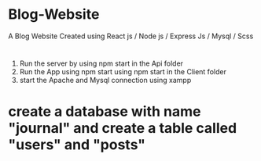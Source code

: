 # Blog-Website
A Blog Website Created using React js / Node js / Express Js / Mysql / Scss
# 
1. Run the server by using npm start in the Api folder
2. Run the App using npm start using npm start in the Client folder
3. start the Apache and Mysql connection using xampp 
# create a database with name "journal" and create a table called "users" and "posts"
